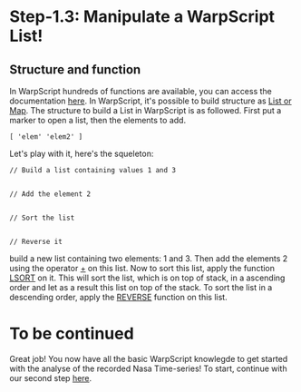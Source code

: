 # Step-1.3: Manipulate a WarpScript List!

## Structure and function

In WarpScript hundreds of functions are available, you can access the documentation [here](http://192.168.1.3:8082/reference/reference/).
In WarpScript, it's possible to build structure as [List or Map](http://192.168.1.3:8082/reference/reference/#functions-lists-maps).
The structure to build a List in WarpScript is as followed. First put a marker to open a list, then the elements to add. 

```
[ 'elem' 'elem2' ]
```

Let's play with it, here's the squeleton:

```
// Build a list containing values 1 and 3 


// Add the element 2


// Sort the list


// Reverse it
```

 build a new list containing two elements: 1 and 3. Then add the elements 2 using the operator [+](http://192.168.1.3:8082/reference/functions/function_ADD/) on this list. Now to sort this list, apply the function [LSORT](http://192.168.1.3:8082/reference/functions/function_LSORT/) on it. This will sort the list, which is on top of stack, in a ascending order and let as a result this list on top of the stack. To sort the list in a descending order, apply the [REVERSE](http://192.168.1.3:8082/reference/functions/function_REVERSE/) function on this list.

# To be continued

Great job! You now have all the basic WarpScript knowlegde to get started with the analyse of the recorded Nasa Time-series! To start, continue with our second step [here](/step-2-Keplers-Data/2.1-Exploring-known-time-series/README.md).